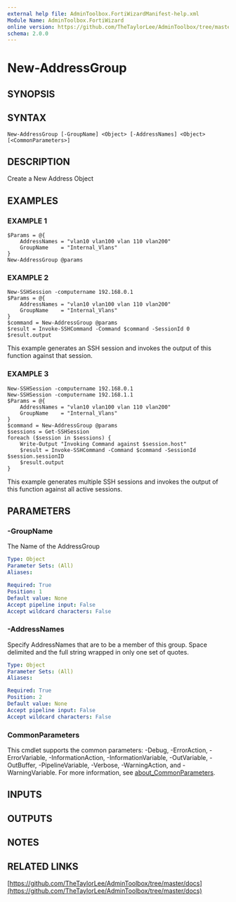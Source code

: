 ```yaml
---
external help file: AdminToolbox.FortiWizardManifest-help.xml
Module Name: AdminToolbox.FortiWizard
online version: https://github.com/TheTaylorLee/AdminToolbox/tree/master/docs
schema: 2.0.0
---
```


# New-AddressGroup

## SYNOPSIS

## SYNTAX

```
New-AddressGroup [-GroupName] <Object> [-AddressNames] <Object> [<CommonParameters>]
```

## DESCRIPTION
Create a New Address Object

## EXAMPLES

### EXAMPLE 1
```
$Params = @{
    AddressNames = "vlan10 vlan100 vlan 110 vlan200"
    GroupName    = "Internal_Vlans"
}
New-AddressGroup @params
```

### EXAMPLE 2
```
New-SSHSession -computername 192.168.0.1
$Params = @{
    AddressNames = "vlan10 vlan100 vlan 110 vlan200"
    GroupName    = "Internal_Vlans"
}
$command = New-AddressGroup @params
$result = Invoke-SSHCommand -Command $command -SessionId 0
$result.output
```

This example generates an SSH session and invokes the output of this function against that session.

### EXAMPLE 3
```
New-SSHSession -computername 192.168.0.1
New-SSHSession -computername 192.168.1.1
$Params = @{
    AddressNames = "vlan10 vlan100 vlan 110 vlan200"
    GroupName    = "Internal_Vlans"
}
$command = New-AddressGroup @params
$sessions = Get-SSHSession
foreach ($session in $sessions) {
    Write-Output "Invoking Command against $session.host"
    $result = Invoke-SSHCommand -Command $command -SessionId $session.sessionID
    $result.output
}
```

This example generates multiple SSH sessions and invokes the output of this function against all active sessions.

## PARAMETERS

### -GroupName
The Name of the AddressGroup

```yaml
Type: Object
Parameter Sets: (All)
Aliases:

Required: True
Position: 1
Default value: None
Accept pipeline input: False
Accept wildcard characters: False
```

### -AddressNames
Specify AddressNames that are to be a member of this group.
Space delimited and the full string wrapped in only one set of quotes.

```yaml
Type: Object
Parameter Sets: (All)
Aliases:

Required: True
Position: 2
Default value: None
Accept pipeline input: False
Accept wildcard characters: False
```

### CommonParameters
This cmdlet supports the common parameters: -Debug, -ErrorAction, -ErrorVariable, -InformationAction, -InformationVariable, -OutVariable, -OutBuffer, -PipelineVariable, -Verbose, -WarningAction, and -WarningVariable. For more information, see [about_CommonParameters](http://go.microsoft.com/fwlink/?LinkID=113216).

## INPUTS

## OUTPUTS

## NOTES

## RELATED LINKS

[https://github.com/TheTaylorLee/AdminToolbox/tree/master/docs](https://github.com/TheTaylorLee/AdminToolbox/tree/master/docs)

